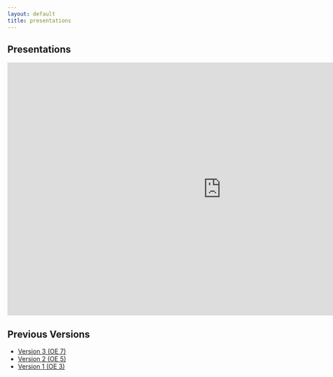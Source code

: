 ```yaml
---
layout: default
title: presentations
---
```


## Presentations

<iframe src="https://docs.google.com/presentation/d/e/2PACX-1vTuyeNoZowl07qAMTmKa4vfp6QLyLnizzr0TtFQa7jhxYf1jbOeiNRETmc4Iy55c9tUil5X-sRLB_3d/embed?start=false&loop=false&delayms=3000" frameborder="0" width="960" height="569" allowfullscreen="true" mozallowfullscreen="true" webkitallowfullscreen="true"></iframe>

## Previous Versions

- [Version 3 (OE 7)](files/OE_7_WhenToGoWhere_Presentation.pptx)
- [Version 2 (OE 5)](files/OE_5_WTGW_Presentation.pptx)
- [Version 1 (OE 3)](files/OE_4_WhenToGoWhere_TermList_Prelim.xlsx)